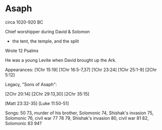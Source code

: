 # Asaph 

circa 1020-920 BC


Chief worshipper during David & Solomon
- the tent, the temple, and the split

Wrote 12 Psalms


He was a young Levite when David brought up the Ark.


Appearances:
[1Chr 15:19]
[1Chr 16:5-7,37]
[1Chr 23:24]
[1Chr 25:1-9]
[2Chr 5:12]


Legacy, "Sons of Asaph":

[2Chr 20:14]
[2Chr 29:13,30]
[2Chr 35:15]

[Matt 23:32-35]
[Luke 11:50-51]

Songs:
    50
    73, murder of his brother, Solomonic
    74, Shishak's invasion
    75, Solomonic
    76, civil war
    77
    78
    79, Shishak's invasion
    80, civil war
    81
    82, Solomonic
    83
    94?
